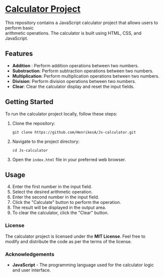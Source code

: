 # [Calculator Project](https://henrikesa.github.io/Js-calculator/)

This repository contains a JavaScript calculator project that allows users to perform basic <br>
arithmetic operations. The calculator is built using HTML, CSS, and JavaScript.

## Features
  * __Addition__ : Perform addition operations between two numbers.
  * __Substraction__: Perform subtraction operations between two numbers.
  * __Multiplication__: Perform multiplication operations between two numbers.
  * __Division__: Perform division operations between two numbers.
  * __Clear__: Clear the calculator display and reset the input fields.
  
## Getting Started
To run the calculator project locally, follow these steps:
  
  1. Clone the repository:
      ```
      git clone https://github.com/HenrikesA/Js-calculator.git
      ```
  2. Navigate to the project directory:
      ```
      cd Js-calculator
      ```
  3. Open the `index.html` file in your preferred web browser.

## Usage
  4. Enter the first number in the input field.
  5. Select the desired arithmetic operation.
  6. Enter the second number in the input field.
  7. Click the "Calculate" button to perform the operation.
  8. The result will be displayed in the output area.
  9. To clear the calculator, click the "Clear" button.

### License
The calculator project is licensed under the **MIT License**. Feel free to modify and distribute the code as per the terms of the license.

### Acknowledgements
  * __JavaScript__ - The programming language used for the calculator logic and user interface.
